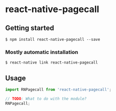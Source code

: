 # react-native-pagecall

## Getting started

`$ npm install react-native-pagecall --save`

### Mostly automatic installation

`$ react-native link react-native-pagecall`

## Usage
```javascript
import RNPagecall from 'react-native-pagecall';

// TODO: What to do with the module?
RNPagecall;
```
